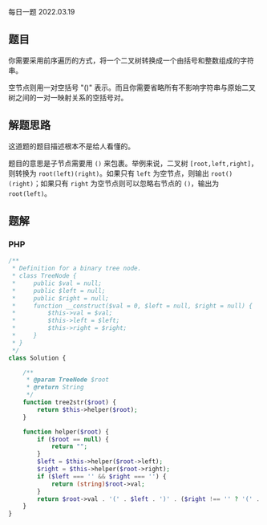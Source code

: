 每日一题 2022.03.19

## 题目

你需要采用前序遍历的方式，将一个二叉树转换成一个由括号和整数组成的字符串。

空节点则用一对空括号 "()" 表示。而且你需要省略所有不影响字符串与原始二叉树之间的一对一映射关系的空括号对。

## 解题思路

这道题的题目描述根本不是给人看懂的。

题目的意思是子节点需要用 `()` 来包裹。举例来说，二叉树 `[root,left,right]`，则转换为 `root(left)(right)`。如果只有 `left` 为空节点，则输出 `root()(right)`；如果只有 `right` 为空节点则可以忽略右节点的 `()`，输出为 `root(left)`。

## 题解

### PHP

```PHP
/**
 * Definition for a binary tree node.
 * class TreeNode {
 *     public $val = null;
 *     public $left = null;
 *     public $right = null;
 *     function __construct($val = 0, $left = null, $right = null) {
 *         $this->val = $val;
 *         $this->left = $left;
 *         $this->right = $right;
 *     }
 * }
 */
class Solution {

    /**
     * @param TreeNode $root
     * @return String
     */
    function tree2str($root) {
        return $this->helper($root);
    }

    function helper($root) {
        if ($root == null) {
            return "";
        }
        $left = $this->helper($root->left);
        $right = $this->helper($root->right);
        if ($left === '' && $right === '') {
            return (string)$root->val;
        }
        return $root->val . '(' . $left . ')' . ($right !== '' ? '(' . $right . ')' : '');
    }
}
```
